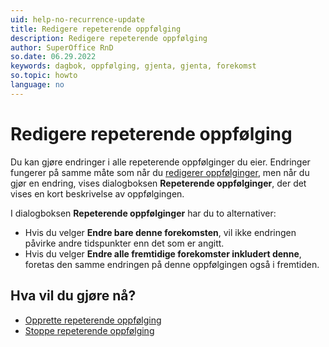 ```yaml
---
uid: help-no-recurrence-update
title: Redigere repeterende oppfølging
description: Redigere repeterende oppfølging
author: SuperOffice RnD
so.date: 06.29.2022
keywords: dagbok, oppfølging, gjenta, gjenta, forekomst
so.topic: howto
language: no
---
```


# Redigere repeterende oppfølging

Du kan gjøre endringer i alle repeterende oppfølginger du eier. Endringer fungerer på samme måte som når du [redigerer oppfølginger][2], men når du gjør en endring, vises dialogboksen **Repeterende oppfølginger**, der det vises en kort beskrivelse av oppfølgingen.

I dialogboksen **Repeterende oppfølginger** har du to alternativer:

* Hvis du velger **Endre bare denne forekomsten**, vil ikke endringen påvirke andre tidspunkter enn det som er angitt.
* Hvis du velger **Endre alle fremtidige forekomster inkludert denne**, foretas den samme endringen på denne oppfølgingen også i fremtiden.

## Hva vil du gjøre nå?

* [Opprette repeterende oppfølging][3]
* [Stoppe repeterende oppfølging][5]

<!-- Referenced links -->
[2]: ../edit-follow-up.md
[3]: create.md
[5]: stop.md

<!-- Referenced images -->
